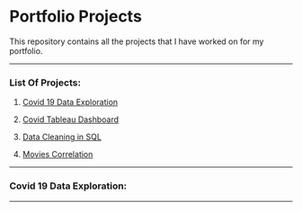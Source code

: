 # Portfolio Projects


This repository contains all the projects that I have worked on for my portfolio.

---

### <b> List Of Projects: </b>

1. [Covid 19 Data Exploration](https://github.com/sumar001/PortfolioProjects/tree/main/CovidDataExploration)

2. [Covid Tableau Dashboard](https://github.com/sumar001/PortfolioProjects/tree/main/CovidTableauDashboard)

3. [Data Cleaning in SQL](https://github.com/sumar001/PortfolioProjects/tree/main/DataCleaningInSQL)

4. [Movies Correlation](https://github.com/sumar001/PortfolioProjects/tree/main/MoviesCorrelation)

---

### Covid 19 Data Exploration:

---
